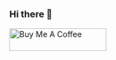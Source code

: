 ### Hi there 👋

<a href="https://www.buymeacoffee.com/salarhoushvand" target="_blank"><img src="https://cdn.buymeacoffee.com/buttons/default-orange.png" alt="Buy Me A Coffee" height="41" width="174"></a>

